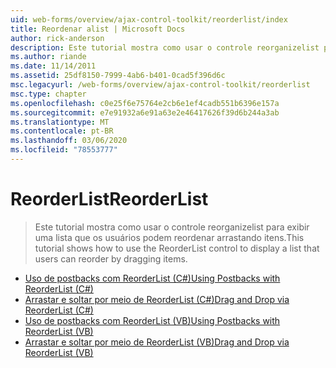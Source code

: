 ```yaml
---
uid: web-forms/overview/ajax-control-toolkit/reorderlist/index
title: Reordenar alist | Microsoft Docs
author: rick-anderson
description: Este tutorial mostra como usar o controle reorganizelist para exibir uma lista que os usuários podem reordenar arrastando itens.
ms.author: riande
ms.date: 11/14/2011
ms.assetid: 25df8150-7999-4ab6-b401-0cad5f396d6c
msc.legacyurl: /web-forms/overview/ajax-control-toolkit/reorderlist
msc.type: chapter
ms.openlocfilehash: c0e25f6e75764e2cb6e1ef4cadb551b6396e157a
ms.sourcegitcommit: e7e91932a6e91a63e2e46417626f39d6b244a3ab
ms.translationtype: MT
ms.contentlocale: pt-BR
ms.lasthandoff: 03/06/2020
ms.locfileid: "78553777"
---
```

# <a name="reorderlist"></a><span data-ttu-id="b06e5-103">ReorderList</span><span class="sxs-lookup"><span data-stu-id="b06e5-103">ReorderList</span></span>

> <span data-ttu-id="b06e5-104">Este tutorial mostra como usar o controle reorganizelist para exibir uma lista que os usuários podem reordenar arrastando itens.</span><span class="sxs-lookup"><span data-stu-id="b06e5-104">This tutorial shows how to use the ReorderList control to display a list that users can reorder by dragging items.</span></span>

- [<span data-ttu-id="b06e5-105">Uso de postbacks com ReorderList (C#)</span><span class="sxs-lookup"><span data-stu-id="b06e5-105">Using Postbacks with ReorderList (C#)</span></span>](using-postbacks-with-reorderlist-cs.md)
- [<span data-ttu-id="b06e5-106">Arrastar e soltar por meio de ReorderList (C#)</span><span class="sxs-lookup"><span data-stu-id="b06e5-106">Drag and Drop via ReorderList (C#)</span></span>](drag-and-drop-via-reorderlist-cs.md)
- [<span data-ttu-id="b06e5-107">Uso de postbacks com ReorderList (VB)</span><span class="sxs-lookup"><span data-stu-id="b06e5-107">Using Postbacks with ReorderList (VB)</span></span>](using-postbacks-with-reorderlist-vb.md)
- [<span data-ttu-id="b06e5-108">Arrastar e soltar por meio de ReorderList (VB)</span><span class="sxs-lookup"><span data-stu-id="b06e5-108">Drag and Drop via ReorderList (VB)</span></span>](drag-and-drop-via-reorderlist-vb.md)

